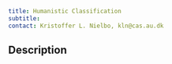 ```yaml
title: Humanistic Classification
subtitle:
contact: Kristoffer L. Nielbo, kln@cas.au.dk
```
## Description
